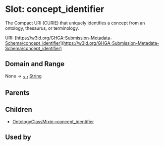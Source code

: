 
# Slot: concept_identifier


The Compact URI (CURIE) that uniquely identifies a concept from an ontology, thesaurus, or terminology.

URI: [https://w3id.org/GHGA-Submission-Metadata-Schema/concept_identifier](https://w3id.org/GHGA-Submission-Metadata-Schema/concept_identifier)


## Domain and Range

None &#8594;  <sub>0..1</sub> [String](types/String.md)

## Parents


## Children

 *  [OntologyClassMixin➞concept_identifier](OntologyClassMixin_concept_identifier.md)

## Used by

